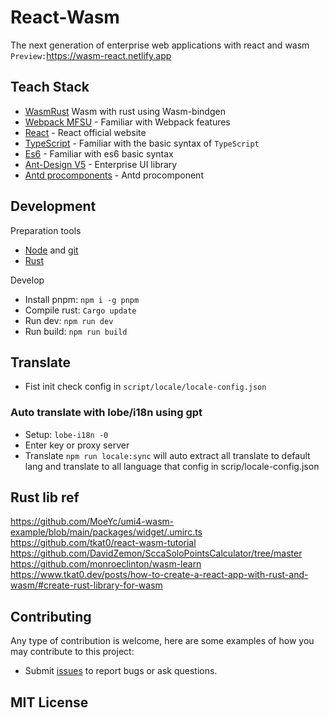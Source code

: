 
# React-Wasm

The next generation of enterprise web applications with react and wasm `Preview:`<https://wasm-react.netlify.app>

## Teach Stack

- [WasmRust](https://github.com/rustwasm/wasm-bindgen) Wasm with rust using Wasm-bindgen
- [Webpack MFSU](https://umijs.org/blog/mfsu-faster-than-vite) - Familiar with Webpack features
- [React](https://react.dev/) - React official website
- [TypeScript](https://www.typescriptlang.org/) - Familiar with the basic syntax of `TypeScript`
- [Es6](http://es6.ruanyifeng.com/) - Familiar with es6 basic syntax
- [Ant-Design V5](https://ant.design) - Enterprise UI library
- [Antd procomponents](https://procomponents.ant.design/) - Antd procomponent

## Development

 Preparation tools

- [Node](http://nodejs.org/) and [git](https://git-scm.com/)
- [Rust](https://www.rust-lang.org/tools/install)

 Develop

- Install pnpm: `npm i -g pnpm`
- Compile rust: `Cargo update`
- Run dev: `npm run dev`
- Run build: `npm run build`

## Translate

- Fist init check config in `script/locale/locale-config.json`

### Auto translate with lobe/i18n using gpt

- Setup: `lobe-i18n -0`
- Enter key or proxy server
- Translate `npm run locale:sync` will auto extract all translate to default lang and translate to all language that config in scrip/locale-config.json

## Rust lib ref

<https://github.com/MoeYc/umi4-wasm-example/blob/main/packages/widget/.umirc.ts>
<https://github.com/tkat0/react-wasm-tutorial>
<https://github.com/DavidZemon/SccaSoloPointsCalculator/tree/master>
<https://github.com/monroeclinton/wasm-learn>
 <https://www.tkat0.dev/posts/how-to-create-a-react-app-with-rust-and-wasm/#create-rust-library-for-wasm>

## Contributing

Any type of contribution is welcome, here are some examples of how you may contribute to this project:

- Submit [issues](https://github.com/next-dev-team/react-next-admin/issues) to report bugs or ask questions.

## MIT License
